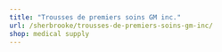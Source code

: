```yaml
---
title: "Trousses de premiers soins GM inc."
url: /sherbrooke/trousses-de-premiers-soins-gm-inc/
shop: medical supply
---
```

